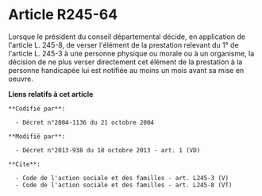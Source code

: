 # Article R245-64

Lorsque le président du conseil départemental décide, en application de l'article L. 245-8, de verser l'élément de la
prestation relevant du 1° de l'article L. 245-3 à une personne physique ou morale ou à un organisme, la décision de ne plus
verser directement cet élément de la prestation à la personne handicapée lui est notifiée au moins un mois avant sa mise en
oeuvre.

**Liens relatifs à cet article**

	**Codifié par**:

	  - Décret n°2004-1136 du 21 octobre 2004

	**Modifié par**:

	  - Décret n°2013-938 du 18 octobre 2013 - art. 1 (VD)

	**Cite**:

	  - Code de l'action sociale et des familles - art. L245-3 (V)
	  - Code de l'action sociale et des familles - art. L245-8 (VT)
